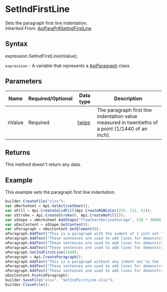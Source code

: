 # SetIndFirstLine

Sets the paragraph first line indentation.
<br>Inherited From: [ApiParaPr#SetIndFirstLine](../../ApiParaPr/Methods/GetIndFirstLine.md)

## Syntax

expression.SetIndFirstLine(nValue);

`expression` - A variable that represents a [ApiParagraph](../ApiParagraph.md) class.

## Parameters

| **Name** | **Required/Optional** | **Data type** | **Description** |
| ------------- | ------------- | ------------- | ------------- |
| nValue | Required | [twips](../../../Enumerations/twips.md) | The paragraph first line indentation value measured in twentieths of a point (1/1440 of an inch). |

## Returns

This method doesn't return any data.

## Example

This example sets the paragraph first line indentation.

```javascript
builder.CreateFile("xlsx");
var oWorksheet = Api.GetActiveSheet();
var oFill = Api.CreateSolidFill(Api.CreateRGBColor(255, 111, 61));
var oStroke = Api.CreateStroke(0, Api.CreateNoFill());
var oShape = oWorksheet.AddShape("flowChartOnlineStorage", 120 * 36000, 70 * 36000, oFill, oStroke, 0, 2 * 36000, 0, 3 * 36000);
var oDocContent = oShape.GetContent();
var oParagraph = oDocContent.GetElement(0);
oParagraph.AddText("This is a paragraph with the indent of 1 inch set to the first line. ");
oParagraph.AddText("These sentences are used to add lines for demonstrative purposes. ");
oParagraph.AddText("These sentences are used to add lines for demonstrative purposes. ");
oParagraph.AddText("These sentences are used to add lines for demonstrative purposes.");
oParagraph.SetIndFirstLine(1440);
oParagraph = Api.CreateParagraph();
oParagraph.AddText("This is a paragraph without any indent set to the first line. ");
oParagraph.AddText("These sentences are used to add lines for demonstrative purposes. ");
oParagraph.AddText("These sentences are used to add lines for demonstrative purposes.");
oDocContent.Push(oParagraph);
builder.SaveFile("xlsx", "SetIndFirstLine.xlsx");
builder.CloseFile();
```
